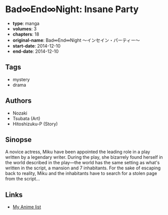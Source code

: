 # Bad∞End∞Night: Insane Party

-   **type**: manga
-   **volumes**: 3
-   **chapters**: 18
-   **original-name**: Bad∞End∞Night ～インセイン・パーティー～
-   **start-date**: 2014-12-10
-   **end-date**: 2014-12-10

## Tags

-   mystery
-   drama

## Authors

-   Nozaki
-   Tsubata (Art)
-   Hitoshizuku-P (Story)

## Sinopse

A novice actress, Miku have been appointed the leading role in a play written by a legendary writer. During the play, she bizarrely found herself in the world described in the play—the world has the same setting as what's written in the script, a mansion and 7 inhabitants. For the sake of escaping back to reality, Miku and the inhabitants have to search for a stolen page from the script...

## Links

-   [My Anime list](https://myanimelist.net/manga/91147/Bad∞End∞Night__Insane_Party)
